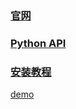 
### [官网](http://xgboost.readthedocs.io/en/latest/)
### [Python API](http://xgboost.readthedocs.io/en/latest/python/python_api.html)
### [安装教程](http://m.blog.csdn.net/huangdunxian/article/details/53432432)

[demo](./xgboost.ipynb)